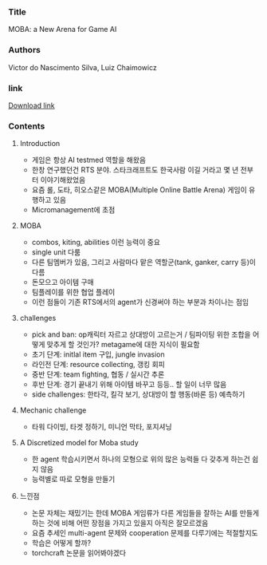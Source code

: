 ### Title
MOBA: a New Arena for Game AI

### Authors
Victor do Nascimento Silva, Luiz Chaimowicz

### link
[Download link](http://arxiv.org/abs/1705.10443)

### Contents
1. Introduction
    - 게임은 항상 AI testmed 역할을 해왔음
    - 한창 연구했던건 RTS 분야. 스타크래프트도 한국사람 이길 거라고 몇 년 전부터 이야기해왔었음
    - 요즘 롤, 도타, 히오스같은 MOBA(Multiple Online Battle Arena) 게임이 유행하고 있음
    - Micromanagement에 초점
2. MOBA
    - combos, kiting, abilities 이런 능력이 중요
    - single unit 다룸
    - 다른 팀멤버가 있음, 그리고 사람마다 맡은 역할군(tank, ganker, carry 등)이 다름
    - 돈모으고 아이템 구매
    - 팀플레이를 위한 협업 플레이
    - 이런 점들이 기존 RTS에서의 agent가 신경써야 하는 부분과 차이나는 점임
3. challenges
    - pick and ban: op캐릭터 자르고 상대방이 고르는거 / 팀파이팅 위한 조합을 어떻게 맞추게 할 것인가? metagame에 대한 지식이 필요함
    - 초기 단계: initlal item 구입, jungle invasion
    - 라인전 단계: resource collecting, 갱킹 회피
    - 중반 단계: team fighting, 협동 / 실시간 추론
    - 후반 단계: 경기 끝내기 위해 아이템 바꾸고 등등.. 할 일이 너무 많음
    - side challenges: 한타각, 킬각 보기, 상대방이 할 행동(바론 등) 예측하기
4. Mechanic challenge
    - 타워 다이빙, 타겟 정하기, 미니언 막타, 포지셔닝
5. A Discretized model for Moba study
    - 한 agent 학습시키면서 하나의 모형으로 위의 많은 능력들 다 갖추게 하는건 쉽지 않음
    - 능력별로 따로 모형을 만들기

1. 느낀점
    - 논문 자체는 재밌기는 한데 MOBA 게임류가 다른 게임들을 잘하는 AI를 만들게 하는 것에 비해 어떤 장점을 가지고 있을지 아직은 잘모르겠음
    - 요즘 추세인 multi-agent 문제와 cooperation 문제를 다루기에는 적절할지도
    - 학습은 어떻게 할까?
    - torchcraft 논문을 읽어봐야겠다
